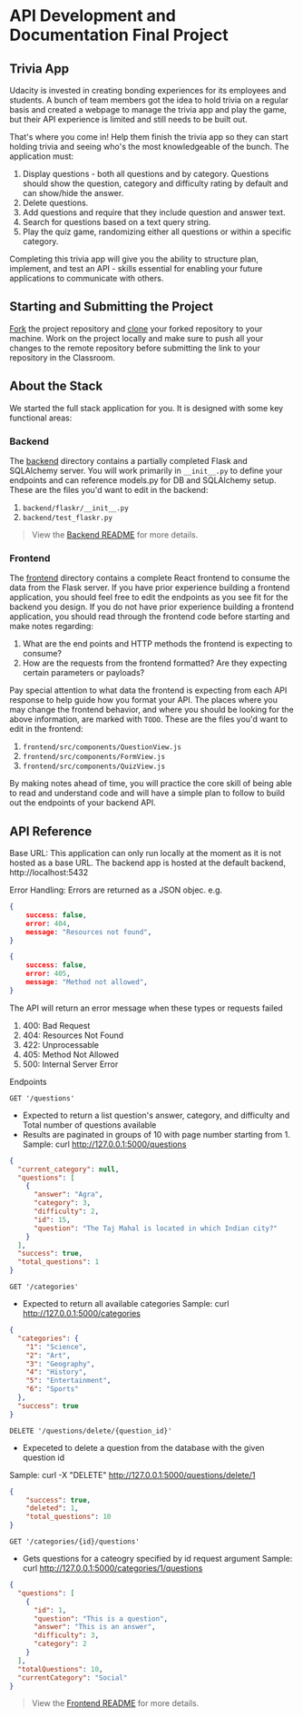 # API Development and Documentation Final Project

## Trivia App

Udacity is invested in creating bonding experiences for its employees and students. A bunch of team members got the idea to hold trivia on a regular basis and created a webpage to manage the trivia app and play the game, but their API experience is limited and still needs to be built out.

That's where you come in! Help them finish the trivia app so they can start holding trivia and seeing who's the most knowledgeable of the bunch. The application must:

1. Display questions - both all questions and by category. Questions should show the question, category and difficulty rating by default and can show/hide the answer.
2. Delete questions.
3. Add questions and require that they include question and answer text.
4. Search for questions based on a text query string.
5. Play the quiz game, randomizing either all questions or within a specific category.

Completing this trivia app will give you the ability to structure plan, implement, and test an API - skills essential for enabling your future applications to communicate with others.

## Starting and Submitting the Project

[Fork](https://help.github.com/en/articles/fork-a-repo) the project repository and [clone](https://help.github.com/en/articles/cloning-a-repository) your forked repository to your machine. Work on the project locally and make sure to push all your changes to the remote repository before submitting the link to your repository in the Classroom.

## About the Stack

We started the full stack application for you. It is designed with some key functional areas:

### Backend

The [backend](./backend/README.md) directory contains a partially completed Flask and SQLAlchemy server. You will work primarily in `__init__.py` to define your endpoints and can reference models.py for DB and SQLAlchemy setup. These are the files you'd want to edit in the backend:

1. `backend/flaskr/__init__.py`
2. `backend/test_flaskr.py`

> View the [Backend README](./backend/README.md) for more details.

### Frontend

The [frontend](./frontend/README.md) directory contains a complete React frontend to consume the data from the Flask server. If you have prior experience building a frontend application, you should feel free to edit the endpoints as you see fit for the backend you design. If you do not have prior experience building a frontend application, you should read through the frontend code before starting and make notes regarding:

1. What are the end points and HTTP methods the frontend is expecting to consume?
2. How are the requests from the frontend formatted? Are they expecting certain parameters or payloads?

Pay special attention to what data the frontend is expecting from each API response to help guide how you format your API. The places where you may change the frontend behavior, and where you should be looking for the above information, are marked with `TODO`. These are the files you'd want to edit in the frontend:

1. `frontend/src/components/QuestionView.js`
2. `frontend/src/components/FormView.js`
3. `frontend/src/components/QuizView.js`

By making notes ahead of time, you will practice the core skill of being able to read and understand code and will have a simple plan to follow to build out the endpoints of your backend API.

## API Reference

Base URL: This application can only run locally at the moment as it is not hosted as a base URL. The backend app is hosted at the default backend, http://localhost:5432

Error Handling: Errors are returned as a JSON objec. e.g.
```json
{
    success: false,
    error: 404,
    message: "Resources not found", 
}

{
    success: false,
    error: 405,
    message: "Method not allowed", 
}
```
The API will return an error message when these types or requests failed
1. 400: Bad Request
2. 404: Resources Not Found
3. 422: Unprocessable
4. 405: Method Not Allowed
5. 500: Internal Server Error

Endpoints

`GET '/questions'` 
- Expected to return a list question's answer, category, and difficulty and Total number of questions available  
- Results are paginated in groups of 10 with page number starting from 1.
Sample: curl http://127.0.0.1:5000/questions
```json
{
  "current_category": null, 
  "questions": [
    {
      "answer": "Agra", 
      "category": 3, 
      "difficulty": 2, 
      "id": 15, 
      "question": "The Taj Mahal is located in which Indian city?"
    }
  ], 
  "success": true, 
  "total_questions": 1
}
```

`GET '/categories'`
- Expected to return all available categories
Sample: curl http://127.0.0.1:5000/categories
```json
{
  "categories": {
    "1": "Science", 
    "2": "Art", 
    "3": "Geography", 
    "4": "History", 
    "5": "Entertainment", 
    "6": "Sports"
  }, 
  "success": true
}
```

`DELETE '/questions/delete/{question_id}'`
- Expeceted to delete a question from the database with the given question id

Sample: curl -X "DELETE" http://127.0.0.1:5000/questions/delete/1 
```json
{
    "success": true,
    "deleted": 1,
    "total_questions": 10
}
```

`GET '/categories/{id}/questions'`

- Gets questions for a cateogry specified by id request argument
Sample: curl http://127.0.0.1:5000/categories/1/questions
```json
{
  "questions": [
    {
      "id": 1,
      "question": "This is a question",
      "answer": "This is an answer",
      "difficulty": 3,
      "category": 2
    }
  ],
  "totalQuestions": 10,
  "currentCategory": "Social"
}
```
> View the [Frontend README](./frontend/README.md) for more details.